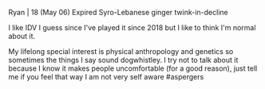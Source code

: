 Ryan | 18 (May 06)
Expired Syro-Lebanese ginger twink-in-decline 

I like IDV I guess since I've played it since 2018 but I like to think I'm normal about it.

My lifelong special interest is physical anthropology and genetics so sometimes the things I say sound dogwhistley. I try not to talk about it because I know it makes people uncomfortable (for a good reason), just tell me if you feel that way I am not very self aware #aspergers
